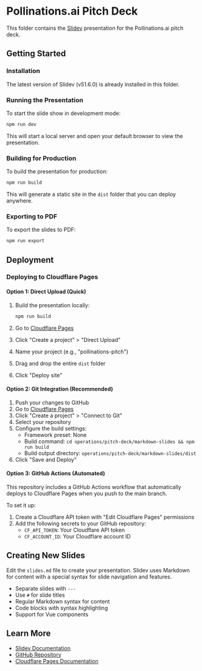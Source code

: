 # Pollinations.ai Pitch Deck

This folder contains the [Slidev](https://sli.dev) presentation for the Pollinations.ai pitch deck.

## Getting Started

### Installation

The latest version of Slidev (v51.6.0) is already installed in this folder.

### Running the Presentation

To start the slide show in development mode:

```bash
npm run dev
```

This will start a local server and open your default browser to view the presentation.

### Building for Production

To build the presentation for production:

```bash
npm run build
```

This will generate a static site in the `dist` folder that you can deploy anywhere.

### Exporting to PDF

To export the slides to PDF:

```bash
npm run export
```

## Deployment

### Deploying to Cloudflare Pages

#### Option 1: Direct Upload (Quick)

1. Build the presentation locally:
   ```bash
   npm run build
   ```

2. Go to [Cloudflare Pages](https://dash.cloudflare.com/?to=/:account/pages)
3. Click "Create a project" > "Direct Upload"
4. Name your project (e.g., "pollinations-pitch")
5. Drag and drop the entire `dist` folder
6. Click "Deploy site"

#### Option 2: Git Integration (Recommended)

1. Push your changes to GitHub
2. Go to [Cloudflare Pages](https://dash.cloudflare.com/?to=/:account/pages)
3. Click "Create a project" > "Connect to Git"
4. Select your repository
5. Configure the build settings:
   - Framework preset: None
   - Build command: `cd operations/pitch-deck/markdown-slides && npm run build`
   - Build output directory: `operations/pitch-deck/markdown-slides/dist`
6. Click "Save and Deploy"

#### Option 3: GitHub Actions (Automated)

This repository includes a GitHub Actions workflow that automatically deploys to Cloudflare Pages when you push to the main branch.

To set it up:
1. Create a Cloudflare API token with "Edit Cloudflare Pages" permissions
2. Add the following secrets to your GitHub repository:
   - `CF_API_TOKEN`: Your Cloudflare API token
   - `CF_ACCOUNT_ID`: Your Cloudflare account ID

## Creating New Slides

Edit the `slides.md` file to create your presentation. Slidev uses Markdown for content with a special syntax for slide navigation and features.

- Separate slides with `---`
- Use `#` for slide titles
- Regular Markdown syntax for content
- Code blocks with syntax highlighting
- Support for Vue components

## Learn More

- [Slidev Documentation](https://sli.dev)
- [GitHub Repository](https://github.com/slidevjs/slidev)
- [Cloudflare Pages Documentation](https://developers.cloudflare.com/pages/)

